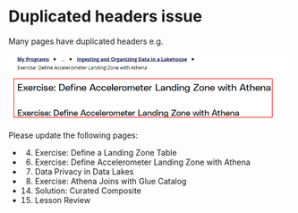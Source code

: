 # Duplicated headers issue

Many pages have duplicated headers e.g.

![duplicate_headers](duplicate_headers.png)

Please update the following pages:

- 4. Exercise: Define a Landing Zone Table
- 6. Exercise: Define Accelerometer Landing Zone with Athena
- 7. Data Privacy in Data Lakes
- 8. Exercise: Athena Joins with Glue Catalog
- 14. Solution: Curated Composite
- 15. Lesson Review
